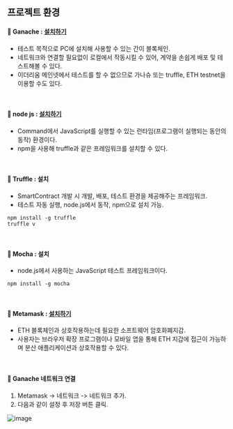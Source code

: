 ## 프로젝트 환경
#### :pushpin: Ganache : [설치하기](https://trufflesuite.com/ganache/)
- 테스트 목적으로 PC에 설치해 사용할 수 있는 간이 블록체인.
- 네트워크와 연결할 필요없이 로컬에서 작동시킬 수 있어, 계약을 손쉽게 배포 및 테스트해볼 수 있다.
- 이더리움 메인넷에서 테스트를 할 수 없으므로 가나슈 또는 truffle, ETH testnet을 이용할 수도 있다.

<br>

#### :pushpin: node js : [설치하기](https://nodejs.org/ko/)
- Command에서 JavaScript를 실행할 수 있는 런타임(프로그램이 실행되는 동안의 동작) 환경이다.
- npm을 사용해 truffle과 같은 프레임워크를 설치할 수 있다.

<br>

#### :pushpin: Truffle : 설치
- SmartContract 개발 시 개발, 배포, 테스트 환경을 제공해주는 프레임워크.
- 테스트 자동 실행, node.js에서 동작, npm으로 설치 가능.
```git
npm install -g truffle
truffle v 
```

<br>

#### :pushpin: Mocha : 설치
- node.js에서 사용하는 JavaScript 테스트 프레임워크이다.
```git
npm install -g mocha
```

<br>

#### :pushpin: Metamask : [설치하기](https://chrome.google.com/webstore/detail/metamask/nkbihfbeogaeaoehlefnkodbefgpgknn?hl=ko)  
- ETH 블록체인과 상호작용하는데 필요한 소프트웨어 암호화폐지갑.
- 사용자는 브라우저 확장 프로그램이나 모바일 앱을 통해 ETH 지갑에 접근이 가능하며 분산 애플리케이션과 상호작용할 수 있다.

<br>

#### :pushpin: Ganache 네트워크 연결
1. Metamask -> 네트워크 -> 네트워크 추가.  
2. 다음과 같이 설정 후 저장 버튼 클릭.  

![image](https://user-images.githubusercontent.com/79950504/185165079-591af885-4eb6-49e3-99ab-3c40ee3f18f1.png)
  


